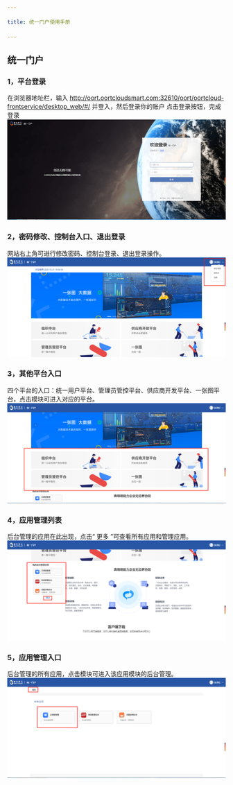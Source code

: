 ```yaml
---

title: 统一门户使用手册

---
```


## 统一门户
### 1，平台登录
在浏览器地址栏，输入 http://oort.oortcloudsmart.com:32610/oort/oortcloud-frontservice/desktop_web/#/
并登入，然后登录你的账户 点击登录按钮，完成登录
![An image](./img/tydl.png)

### 2，密码修改、控制台入口、退出登录
网站右上角可进行修改密码、控制台登录、退出登录操作。
![An image](./img/tyysj.png)

### 3，其他平台入口
四个平台的入口：统一用户平台、管理员管控平台、供应商开发平台、一张图平台，点击模块可进入对应的平台。
![An image](./img/typtrk.png)

### 4，应用管理列表
后台管理的应用在此出现，点击“ 更多 ”可查看所有应用和管理应用。
![An image](./img/tyyyrk.png)

### 5，应用管理入口
后台管理的所有应用，点击模块可进入该应用模块的后台管理。
![An image](./img/tyyygl.png)
